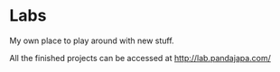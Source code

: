 Labs
====

My own place to play around with new stuff.

All the finished projects can be accessed at <a href="http://lab.pandajapa.com/">http://lab.pandajapa.com/</a>